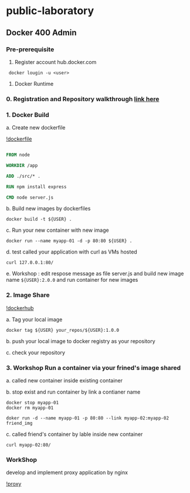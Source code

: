 # public-laboratory
## Docker 400 Admin

### Pre-prerequisite

1. Register account hub.docker.com 

```
 docker lougin -u <user> 
 ```

1. Docker Runtime


### 0. Registration and Repository walkthrough [link here](https://hub.docker.com/signup)


### 1. Docker Build

a. Create new dockerfile

[!dockerfile](./image/dockerfile.png)

```Dockerfile 

FROM node

WORKDIR /app

ADD ./src/* .

RUN npm install express

CMD node server.js


 ```

b. Build new images by dockerfiles

```
docker build -t ${USER} .
```

c. Run your new container with new image

```
docker run --name myapp-01 -d -p 80:80 ${USER} .
```

d. test called your application with curl as VMs hosted

```
curl 127.0.0.1:80/
```

e. Workshop : edit respose message as file server.js and build new image name `${USER}:2.0.0` and run container for new images


### 2. Image Share
[!dockerhub](./image/docker-hup.png)

a. Tag your local image

```
docker tag ${USER} your_repos/${USER}:1.0.0
```

b. push your local image to docker registry as your repository

c. check your repository

### 3. Workshop Run a container via your frined's image shared

a. called new container inside existing container

b. stop exist and run container by link a contianer name

```
docker stop myapp-01
docker rm myapp-01

```

```
doker run -d --name myapp-01 -p 80:80 --link myapp-02:myapp-02 friend_img

```

c. called friend's container by lable inside  new container

```
curl myapp-02:80/ 
```

### WorkShop 

develop and implement proxy application by nginx

[!proxy](./image/proxy-workshop.png)